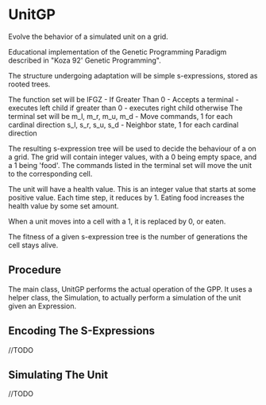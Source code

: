 # UnitGP

Evolve the behavior of a simulated unit on a grid.

Educational implementation of the Genetic Programming Paradigm described
in "Koza 92' Genetic Programming".

The structure undergoing adaptation will be simple s-expressions, stored
as rooted trees.

The function set will be
  IFGZ - If Greater Than 0
       - Accepts a terminal
       - executes left child if greater than 0
       - executes right child otherwise
The terminal set will be
  m_l, m_r, m_u, m_d - Move commands, 1 for each cardinal direction
  s_l, s_r, s_u, s_d - Neighbor state, 1 for each cardinal direction

The resulting s-expression tree will be used to decide the behaviour of
a <Unit> on a grid.  The grid will contain integer values, with a 0 being
empty space, and a 1 being 'food'.  The commands listed in the terminal
set will move the unit to the corresponding cell.

The unit will have a health value.  This is an integer value that starts
at some positive value.  Each time step, it reduces by 1.  Eating food
increases the health value by some set amount.

When a unit moves into a cell with a 1, it is replaced by 0, or eaten.

The fitness of a given s-expression tree is the number of generations the
cell stays alive.

## Procedure

  The main class, UnitGP performs the actual operation of the GPP.  It uses
  a helper class, the Simulation, to actually perform a simulation of the
  unit given an Expression.

## Encoding The S-Expressions

  //TODO

## Simulating The Unit

  //TODO